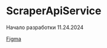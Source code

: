 # ScraperApiService

Начало разработки 11.24.2024

[Figma](https://www.figma.com/board/L9cbRUZyQnOKFfipsO16Wf/%D0%A0%D0%B5%D0%BF%D1%80%D0%B0%D0%B9%D1%81%D0%B5%D1%80-RoadMap?node-id=0-1&t=jrtqYFpOCvcKwKKH-1)
